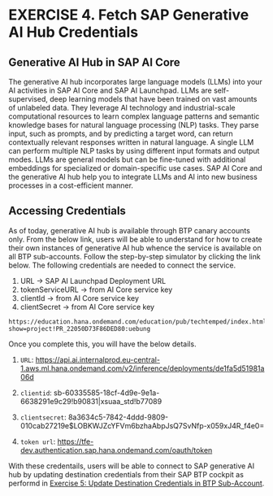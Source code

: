 # EXERCISE 4. Fetch SAP Generative AI Hub Credentials

## Generative AI Hub in SAP AI Core
The generative AI hub incorporates large language models (LLMs) into your AI activities in SAP AI Core and
SAP AI Launchpad. LLMs are self-supervised, deep learning models that have been trained on vast amounts of unlabeled data. They leverage AI technology and industrial-scale computational resources to learn complex language patterns
and semantic knowledge bases for natural language processing (NLP) tasks. They parse input, such as prompts, and by predicting a target word, can return contextually relevant responses written in natural
language. A single LLM can perform multiple NLP tasks by using different input formats and output modes. LLMs are general models but can be fine-tuned with additional embeddings for specialized or domain-specific use cases.
SAP AI Core and the generative AI hub help you to integrate LLMs and AI into new business processes in a cost-efficient manner.

## Accessing Credentials
As of today, generative AI hub is available through BTP canary accounts only. From the below link, users will be able to understand for how to create their own instances of generative AI hub whence the service is available on all BTP sub-accounts.
Follow the step-by-step simulator by clicking the link below. The following credentials are needed to connect the service.

1. URL -> SAP AI Launchpad Deployment URL
2. tokenServiceURL -> from AI Core service key
3. clientId -> from AI Core service key
4. clientSecret -> from AI Core service key

```console
https://education.hana.ondemand.com/education/pub/techtemped/index.html?show=project!PR_22050D73F86DED80:uebung
```

Once you complete this, you will have the below details.

1.  `URL`: https://api.ai.internalprod.eu-central-1.aws.ml.hana.ondemand.com/v2/inference/deployments/de1fa5d51981a06d

2.  `clientid`: sb-60335585-18cf-4d9e-9e1a-6638291e9c29!b90831|xsuaa_std!b77089

3.  `clientsecret`: 8a3634c5-7842-4ddd-9809-010cab27219e$LOBKWJZcYFVm6bzhaAbpJsQ7SvNfp-x059xJ4R_f4e0=

4.  `token url`: https://tfe-dev.authentication.sap.hana.ondemand.com/oauth/token

With these credentails, users will be able to connect to SAP generative AI hub by updating destination credentials from their SAP BTP cockpit as performd in [Exercise 5: Update Destination Credentials in BTP Sub-Account](../ex3.5/README.md).
